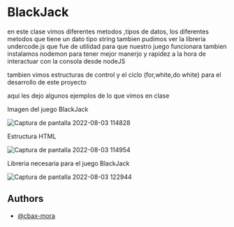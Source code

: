 # BlackJack 

en este clase vimos diferentes metodos ,tipos de datos, los diferentes metodos que tiene un dato tipo string 
tambien pudimos ver la libreria undercode.js que fue de utilidad para que nuestro juego funcionara 
tambien instalamos nodemon para tener mejor manerjo y rapidez a la hora de interactuar con la consola desde nodeJS

tambien vimos estructuras de control y el ciclo (for,white,do white) para el desarrollo de este proyecto

aqui les dejo algunos ejemplos de lo que vimos en clase

Imagen del juego BlackJack

![Captura de pantalla 2022-08-03 114828](https://user-images.githubusercontent.com/57981697/182605559-9a0251ef-e9ae-42cb-a9cc-4291442de379.png)

Estructura HTML

![Captura de pantalla 2022-08-03 114954](https://user-images.githubusercontent.com/57981697/182607795-6bcf205f-a8b5-4a0d-af44-68310f782c6b.png)

Libreria necesaria para el juego BlackJack

![Captura de pantalla 2022-08-03 122944](https://user-images.githubusercontent.com/57981697/182608114-7a5dc570-264b-4c2f-9360-ff97fdcb7fcd.png)

## Authors

- [@cbax-mora](https://github.com/cbax-mora)
